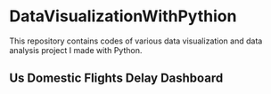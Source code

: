 # DataVisualizationWithPythion
This repository contains codes of various data visualization and data analysis project I made with Python.

## Us Domestic Flights Delay Dashboard
